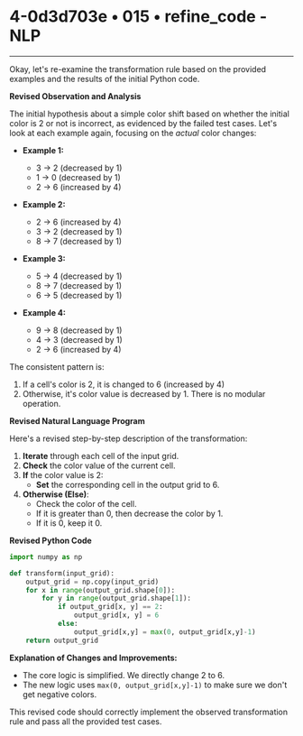 # 4-0d3d703e • 015 • refine_code - NLP

---
Okay, let's re-examine the transformation rule based on the provided examples and the results of the initial Python code.

**Revised Observation and Analysis**

The initial hypothesis about a simple color shift based on whether the initial color is 2 or not is incorrect, as evidenced by the failed test cases. Let's look at each example again, focusing on the *actual* color changes:

*   **Example 1:**
    *   3 -> 2 (decreased by 1)
    *   1 -> 0 (decreased by 1)
    *   2 -> 6 (increased by 4)

*   **Example 2:**
    *   2 -> 6 (increased by 4)
    *   3 -> 2 (decreased by 1)
    *   8 -> 7 (decreased by 1)

*   **Example 3:**
    *   5 -> 4 (decreased by 1)
    *   8 -> 7 (decreased by 1)
    *   6 -> 5 (decreased by 1)

*   **Example 4:**
    *    9 -> 8 (decreased by 1)
    *    4 -> 3 (decreased by 1)
    *    2 -> 6 (increased by 4)

The consistent pattern is:
1.  If a cell's color is 2, it is changed to 6 (increased by 4)
2.  Otherwise, it's color value is decreased by 1. There is no modular operation.

**Revised Natural Language Program**

Here's a revised step-by-step description of the transformation:

1.  **Iterate** through each cell of the input grid.
2.  **Check** the color value of the current cell.
3.  **If** the color value is 2:
    *   **Set** the corresponding cell in the output grid to 6.
4.  **Otherwise (Else)**:
      * Check the color of the cell.
      * If it is greater than 0, then decrease the color by 1.
      * If it is 0, keep it 0.

**Revised Python Code**

```python
import numpy as np

def transform(input_grid):
    output_grid = np.copy(input_grid)
    for x in range(output_grid.shape[0]):
        for y in range(output_grid.shape[1]):
            if output_grid[x, y] == 2:
                output_grid[x, y] = 6
            else:
                output_grid[x,y] = max(0, output_grid[x,y]-1)
    return output_grid
```

**Explanation of Changes and Improvements:**

*   The core logic is simplified.  We directly change 2 to 6.
*   The new logic uses `max(0, output_grid[x,y]-1)` to make sure we don't get negative colors.

This revised code should correctly implement the observed transformation rule and pass all the provided test cases.

